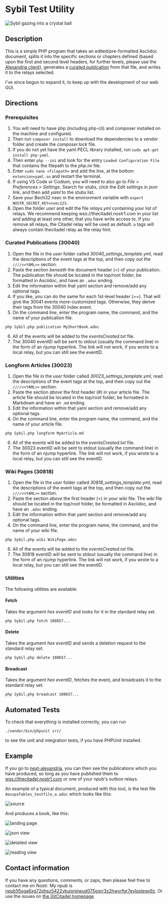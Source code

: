 # Sybil Test Utility

![Sybil gazing into a crystal ball](https://i.nostr.build/Jo7qwDu7rgYkMIWJ.png)

## Description

This is a simple PHP program that takes an edited/pre-formatted Asciidoc document, splits it into the specific sections or chapters defined (based upon the first and second level headers, for further levels, please use the [Alexandria client](https://next-alexandria.gitcitadel.eu/about)), generates a [curated publication](https://next-alexandria.gitcitadel.eu/publication?d=gitcitadel-project-documentation-curated-publications-specification-7-by-stella-v-1) from that file, and writes it to the relays selected.

I've since begun to expand it, to keep up with the development of our web GUI.

## Directions

### Prerequisites

1. You will need to have php (including php-cli) and composer installed on the machine and configured.
2. Then run ```composer install``` to download the dependencies to a *vendor* folder and create the *composer.lock* file.
3. If you do not yet have the yaml PECL library installed, run 
```sudo apt-get install php-yaml```.
4. Then enter ```php --ini``` and look for the entry ```Loaded Configuration File``` that contains the filepath to the *php.ini* file.
5. Enter ```sudo nano <filepath>``` and add the line, at the bottom ```extension=yaml.so``` and restart the terminal.
6. If using VS Code or Codium, you will need to also go to *File > Preferences > Settings*. Search for *stubs*, click the *Edit settings in json* link, and then add *yaml* to the stubs list.
7. Save your Bech32 nsec in the environment variable with `export NOSTR_SECRET_KEY=nsec123`.
8. Open the folder *user* and edit the file *relays.yml* containing your list of relays. We recommend keeping wss://thecitadel.nostr1.com in your list and adding at least one other, that you have write access to. If you remove all relays, the Citadel relay will be used as default. ```a``` tags will always contain thecitadel relay as the relay hint.

### Curated Publications (30040)

1. Open the file in the *user* folder called *30040_settings_template.yml*, read the descriptions of the event tags at the top, and then copy out the `////<<YAML>>` section.
2. Paste the section *beneath* the document header (=) of your publication. The publication file should be located in the top/root folder, be formatted in Asciidoc, and have an `.adoc` ending.
3. Edit the information within that yaml section and remove/add any optional tags.
4. If you like, you can do the same for each 1st-level header (==). That will give the 30041 events more-customized tags. Otherwise, they derive their tags from the 30040 index event.
5. On the command line, enter the program name, the command, and the name of your publication file.

```php Sybil.php publication MyShortBook.adoc```

6. All of the events will be added to the *eventsCreated.txt* file.
8. The 30040 eventID will be sent to stdout (usually the command line) in the form of an njump hyperlink. The link will not work, if you wrote to a local relay, but you can still see the eventID.

### Longform Articles (30023)
1. Open the file in the *user* folder called *30023_settings_template.yml*, read the descriptions of the event tags at the top, and then copy out the `////<<YAML>>` section.
2. Paste the section *above* the first header (#) in your article file. The article file should be located in the top/root folder, be formatted in Markdown and have an `.md` ending.
3. Edit the information within that yaml section and remove/add any optional tags.
5. On the command line, enter the program name, the command, and the name of your article file.

```php Sybil.php longform MyArticle.md```

6. All of the events will be added to the *eventsCreated.txt* file.
8. The 30023 eventID will be sent to stdout (usually the command line) in the form of an njump hyperlink. The link will not work, if you wrote to a local relay, but you can still see the eventID.

### Wiki Pages (30818)
1. Open the file in the *user* folder called *30818_settings_template.yml*, read the descriptions of the event tags at the top, and then copy out the `////<<YAML>>` section.
2. Paste the section *above* the first header (=) in your wiki file. The wiki file should be located in the top/root folder, be formatted in Asciidoc, and have an `.adoc` ending.
3. Edit the information within that yaml section and remove/add any optional tags.
5. On the command line, enter the program name, the command, and the name of your wiki file.

```php Sybil.php wiki WikiPage.adoc```

6. All of the events will be added to the *eventsCreated.txt* file.
8. The 30818 eventID will be sent to stdout (usually the command line) in the form of an njump hyperlink. The link will not work, if you wrote to a local relay, but you can still see the eventID.

### Utilities

The following utilities are available:

#### Fetch

Takes the argument *hex eventID* and looks for it in the standard relay set.

```php Sybil.php fetch 108657...```

#### Delete

Takes the argument *hex eventID* and sends a deletion request to the standard relay set.

```php Sybil.php delete 108657...```

#### Broadcast

Takes the argument *hex eventID*, fetches the event, and broadcasts it to the standard relay set.

```php Sybil.php broadcast 108657...```


## Automated Tests

To check that everything is installed correctly, you can run 

```
./vendor/bin/phpunit src/
```

to see the unit and integration tests, if you have PHPUnit installed.

## Example

If you go to [next-alexandria](https://next-alexandria.gitcitadel.eu), you can then see the publications which you have produced, so long as you have published them to [wss://thecitadel.nostr1.com](https://thecitadel.nostr1.com) or one of your npub's outbox relays.

An example of a typical document, produced with this tool, is the test file `AesopsFables_testfile_a.adoc` which looks like this:

![source](https://i.nostr.build/qE3NVGZCTQ59TVEl.png)

And produces a book, like this:

![landing page](https://i.nostr.build/gxf1A3WsYyJ64vVu.png)

![json view](https://i.nostr.build/uS56H0WYGt5qcUiR.png)

![detailed view](https://i.nostr.build/zHobLiKYjfvsIwTI.png)

![reading view](https://i.nostr.build/DC7ROcViizNRzbzV.png)

## Contact information

If you have any questions, comments, or zaps, then please feel free to contact me on Nostr. My npub is [npub1l5sga6xg72phsz5422ykujprejwud075ggrr3z2hwyrfgr7eylqstegx9z](https://njump.me/npub1l5sga6xg72phsz5422ykujprejwud075ggrr3z2hwyrfgr7eylqstegx9z).
Or use the issues on [the GitCitadel homepage](https://gitcitadel.com/r/naddr1qvzqqqrhnypzplfq3m5v3u5r0q9f255fdeyz8nyac6lagssx8zy4wugxjs8ajf7pqythwumn8ghj7un9d3shjtnwdaehgu3wvfskuep0qqz4x7tzd9kqftxaxq)

